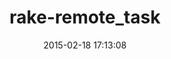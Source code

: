 ---
layout: post
title:  "rake-remote_task"
repo:   "seattlerb/rake-remote_task"
date:   2015-02-18 17:13:08
gemurl: https://github.com/seattlerb/rake-remote_task
---